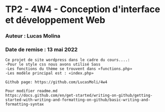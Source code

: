 # TP2 - 4W4 - Conception d'interface et développement Web
### Auteur : Lucas Molina
### Date de remise : 13 mai 2022

```
Ce projet de site wordpress dans le cadre du cours....:
-Pour le style css nous avons utilisé Sass
-Les fonctions du thème se trouvent dans «functions.php»
-Les modèle principal est : «index.php»

Github page: https://github.com/LucasMoli/4w4

Pour modifier readme.md
https://docs.github.com/en/get-started/writing-on-github/getting-started-with-writing-and-formatting-on-github/basic-writing-and-formatting-syntax
